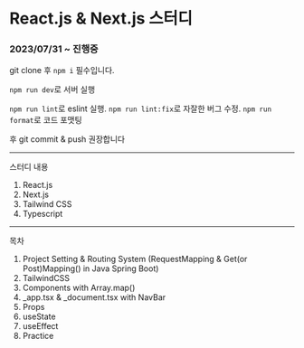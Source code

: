 # React.js & Next.js 스터디

### 2023/07/31 ~ 진행중

git clone 후 `npm i` 필수입니다.

`npm run dev`로 서버 실행

`npm run lint`로 eslint 실행.
`npm run lint:fix`로 자잘한 버그 수정.
`npm run format`로 코드 포맷팅

후 git commit & push 권장합니다

---

스터디 내용

1. React.js
2. Next.js
3. Tailwind CSS
4. Typescript

---

목차

1. Project Setting & Routing System (RequestMapping & Get(or Post)Mapping() in Java Spring Boot)
2. TailwindCSS
3. Components with Array.map()
4. \_app.tsx & \_document.tsx with NavBar
5. Props
6. useState
7. useEffect
8. Practice
